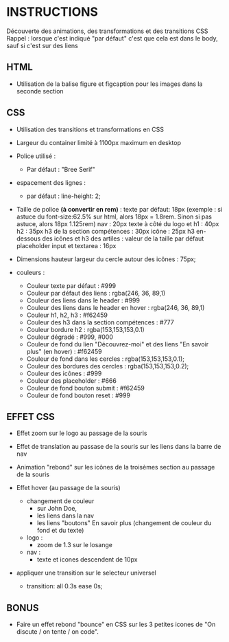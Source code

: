 # INSTRUCTIONS
Découverte des animations, des transformations et des transitions CSS
Rappel : lorsque c'est indiqué "par défaut" c'est que cela est dans le body, sauf si c'est sur des liens

## HTML
- Utilisation de la balise figure et figcaption pour les images dans la seconde section

## CSS
- Utilisation des transitions et transformations en CSS
- Largeur du container limité à 1100px maximum en desktop

- Police utilisé : 
    - Par défaut : "Bree Serif"

- espacement des lignes :
    - par défaut : line-height: 2;

- Taille de police **(à convertir en rem)** :
    texte par défaut: 18px (exemple : si astuce du font-size:62.5% sur html, alors 18px = 1.8rem. Sinon si pas astuce, alors 18px 1.125rem)
    nav : 20px
    texte à côté du logo et h1 : 40px
    h2 : 35px
    h3 de la section compétences : 30px
    icône : 25px
    h3 en-dessous des icônes et h3 des artiles : valeur de la taille par défaut
    placeholder input et textarea : 16px
- Dimensions hauteur largeur du cercle autour des icônes : 75px;

- couleurs :
    - Couleur texte par défaut : #999
    - Couleur par défaut des liens : rgba(246, 36, 89,1)
    - Couleur des liens dans le header : #999
    - Couleur des liens dans le header en hover : rgba(246, 36, 89,1)
    - Couleur h1, h2, h3 : #f62459
    - Couleur des h3 dans la section compétences : #777
    - Couleur bordure h2 : rgba(153,153,153,0.1)
    - Couleur dégradé : #999, #000
    - Couleur de fond du lien "Découvrez-moi" et des liens "En savoir plus" (en hover) : #f62459
    - Couleur de fond dans les cercles : rgba(153,153,153,0.1);
    - Couleur des bordures des cercles : rgba(153,153,153,0.2);
    - Couleur des icônes : #999
    - Couleur des placeholder : #666
    - Couleur de fond bouton submit : #f62459
    - Couleur de fond bouton reset : #999

## EFFET CSS
- Effet zoom sur le logo au passage de la souris
- Effet de translation au passase de la souris sur les liens dans la barre de nav
- Animation "rebond" sur les icônes de la troisèmes section au passage de la souris
- Effet hover (au passage de la souris)
    - changement de couleur
        - sur John Doe, 
        - les liens dans la nav 
        - les liens "boutons" En savoir plus (changement de couleur du fond et du texte)
    - logo :
        - zoom de 1.3 sur le losange
    - nav :
        - texte et icones descendent de 10px

- appliquer une transition sur le selecteur universel
    - transition: all 0.3s ease 0s;

## BONUS
- Faire un effet rebond "bounce" en CSS sur les 3 petites icones de "On discute / on tente / on code".
